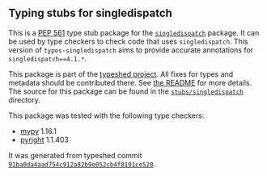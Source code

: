 ## Typing stubs for singledispatch

This is a [PEP 561](https://peps.python.org/pep-0561/) type stub package for
the [`singledispatch`](https://github.com/jaraco/singledispatch) package. It can be used by type checkers
to check code that uses `singledispatch`. This version of
`types-singledispatch` aims to provide accurate annotations for
`singledispatch==4.1.*`.

This package is part of the [typeshed project](https://github.com/python/typeshed).
All fixes for types and metadata should be contributed there.
See [the README](https://github.com/python/typeshed/blob/main/README.md)
for more details. The source for this package can be found in the
[`stubs/singledispatch`](https://github.com/python/typeshed/tree/main/stubs/singledispatch)
directory.

This package was tested with the following type checkers:
* [mypy](https://github.com/python/mypy/) 1.16.1
* [pyright](https://github.com/microsoft/pyright) 1.1.403

It was generated from typeshed commit
[`91ba0da4aad754c912a82b9e052cb4f8191ce520`](https://github.com/python/typeshed/commit/91ba0da4aad754c912a82b9e052cb4f8191ce520).